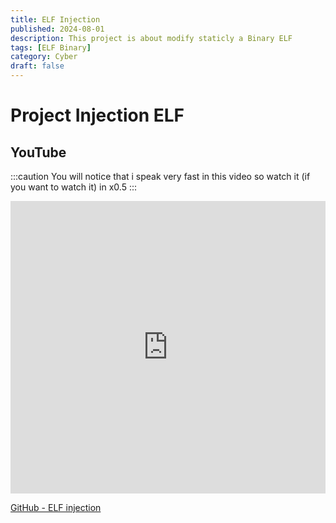 ```yaml
---
title: ELF Injection
published: 2024-08-01
description: This project is about modify staticly a Binary ELF
tags: [ELF Binary]
category: Cyber
draft: false
---
```

# Project Injection ELF




## YouTube
:::caution
You will notice that i speak very fast in this video so watch it (if you want to watch it) in x0.5
:::

<iframe width="100%" height="468" src="https://www.youtube.com/embed/blTEiCCpNX4?si=6G8HHAi2mcMBidM4" title="YouTube video player" frameborder="0" allow="accelerometer; autoplay; clipboard-write; encrypted-media; gyroscope; picture-in-picture; web-share" referrerpolicy="strict-origin-when-cross-origin" allowfullscreen></iframe>

[GitHub - ELF injection](https://github.com/MatiBP/Injection-ELF)


